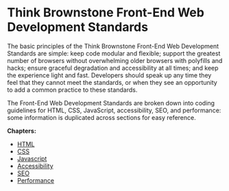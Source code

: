 Think Brownstone Front-End Web Development Standards
=============
The basic principles of the Think Brownstone Front-End Web Development Standards are simple: keep code modular and flexible; support the greatest number of browsers without overwhelming older browsers with polyfills and hacks; ensure graceful degradation and accessibility at all times; and keep the experience light and fast. Developers should speak up any time they feel that they cannot meet the standards, or when they see an opportunity to add a common practice to these standards. 

The Front-End Web Development Standards are broken down into coding guidelines for HTML, CSS, JavaScript, accessibility, SEO, and performance: some information is duplicated across sections for easy reference. 

**Chapters:**
- [HTML](html.md)
- [CSS](css.md)
- [Javascript](javascript.md)
- [Accessibility](accessibility.md)
- [SEO](seo.md)
- [Performance](performance.md)


